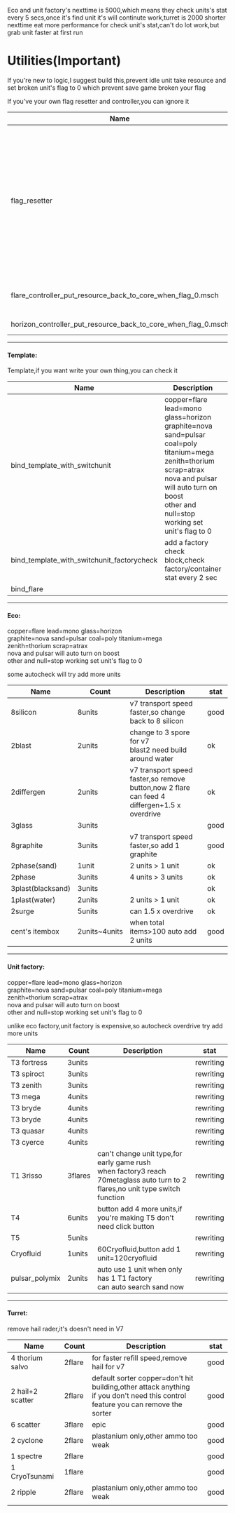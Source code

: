 Eco and unit factory's nexttime is 5000,which means they check units's stat every 5 secs,once it's find unit it's will continute work,turret is 2000
shorter nexttime eat more performance for check unit's stat,can't do lot work,but grab unit faster at first run



# Utilities(Important)

If you're new to logic,I suggest build this,prevent idle unit take resource and set broken unit's flag to 0 which prevent save game broken your flag

If you've your own flag resetter and controller,you can ignore it

| Name                                                         | Description                                                  | stat |
| ------------------------------------------------------------ | ------------------------------------------------------------ | ---- |
| flag_resetter                                                | reset unit has flag but uncontrolled to flag 0 make it can be use again<br />it's doesn't has global resource recycle function  <br />cuz if you let flag 0 + uncontrolled units put resource back to core,but when you try to do that it's already got controlled by this logic <br />so no way to prevent disturb flag 0 zenith/horizon take blast/spore/coal/thorium<br /> | good |
| flare_controller_put_resource_back_to_core_when_flag_0.msch  | flare,flare flag resetter + flag 0 uncontrolled units put resource back to core | good |
| horizon_controller_put_resource_back_to_core_when_flag_0.msch | horizon,sorter for auto search target                        | good |

------

#### Template:

Template,if you want write your own thing,you can check it

| Name                                       | Description                                                  | stat |
| ------------------------------------------ | ------------------------------------------------------------ | ---- |
| bind_template_with_switchunit              | copper=flare lead=mono glass=horizon <br />graphite=nova sand=pulsar coal=poly titanium=mega<br />zenith=thorium scrap=atrax<br />nova and pulsar will auto turn on boost<br />other and null=stop working set unit's flag to 0 | good |
| bind_template_with_switchunit_factorycheck | add a factory check block,check factory/container stat every 2 sec | good |
| bind_flare                                 |                                                              | good |

------------

#### Eco:

copper=flare lead=mono glass=horizon <br />graphite=nova sand=pulsar coal=poly titanium=mega<br />zenith=thorium scrap=atrax<br />nova and pulsar will auto turn on boost<br />other and null=stop working set unit's flag to 0

some autocheck will try add more units

|  Name | Count | Description | stat |
| ------------ | ------------ |  ------------ |  ------------ |
|  8silicon |  8units |v7 transport speed faster,so change back to 8 silicon|good|
|  2blast | 2units |change to 3 spore for v7<br />blast2 need build around water|ok|
|  2differgen | 2units  |v7 transport speed faster,so remove button,now 2 flare can feed 4 differgen+1.5 x overdrive|ok|
|  3glass  | 3units  ||good|
|  8graphite  | 3units  |v7 transport speed faster,so add 1 graphite|good|
|  2phase(sand)  | 1unit  | 2 units > 1 unit                                             | ok                                           |
|  2phase  | 3units  |4 units > 3 units|ok|
|  3plast(blacksand)  | 3units  ||ok|
|  1plast(water)  | 2units  |2 units > 1 unit|ok|
|  2surge | 5units |can 1.5 x overdrive|ok|
|  cent's itembox  | 2units~4units |when total items>100 auto add 2 units| good |

------------

#### Unit factory:

copper=flare lead=mono glass=horizon <br />graphite=nova sand=pulsar coal=poly titanium=mega<br />zenith=thorium scrap=atrax<br />nova and pulsar will auto turn on boost<br />other and null=stop working set unit's flag to 0

unlike eco factory,unit factory is expensive,so autocheck overdrive try add more units

|  Name | Count | Description | stat |
| ------------ | ------------ |  ------------ |  ------------ |
|T3 fortress|3units||rewriting|
|T3 spiroct|3units||rewriting|
|T3 zenith|3units||rewriting|
|T3 mega|4units||rewriting|
|T3 bryde|4units||rewriting|
|T3 bryde|4units||rewriting|
|T3 quasar|4units||rewriting|
|T3 cyerce|4units||rewriting|
|T1 3risso|3flares|can't change unit type,for early game rush<br />when factory3 reach 70metaglass auto turn to 2 flares,no unit type switch function|rewriting|
|T4|6units|button add 4 more units,if you're making T5 don't need click button|rewriting|
|T5|5units||rewriting|
|Cryofluid|1units|60Cryofluid,button add 1 unit=120cryofluid|rewriting|
|pulsar_polymix|2units|auto use 1 unit when only has 1 T1 factory<br />can auto search sand now|rewriting|
------------

#### Turret:

remove hail rader,it's doesn't need in V7

|  Name | Count | Description | stat |
| ------------ | ------------ |  ------------ |  ------------ |
|4 thorium salvo|2flare|for faster refill speed,remove hail for v7|good|
|2 hail+2 scatter|2flare|default sorter copper=don't hit building,other attack anything<br />if you don't need this control feature you can remove the sorter|good|
|6 scatter|3flare|epic|good|
|2 cyclone|2flare|plastanium only,other ammo too weak|good|
|1 spectre|2flare||good|
|1 CryoTsunami|1flare||good|
|2 ripple|2flare|plastanium only,other ammo too weak|good|
|||||

